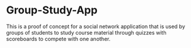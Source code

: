 # Group-Study-App
This is a proof of concept for a social network application that is used by groups of students to study course material through quizzes with scoreboards to compete with one another.
